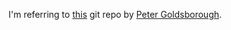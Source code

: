 I'm referring to [this](https://github.com/pytorch/extension-cpp/tree/master/cuda) git repo by [Peter Goldsborough](https://github.com/goldsborough).
